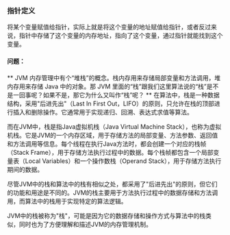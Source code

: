 ### 指针定义
将某个变量赋值给指针，实际上就是将这个变量的地址赋值给指针，或者反过来说，指针中存储了这个变量的内存地址，指向了这个变量，通过指针就能找到这个变量。


#### 问题：
** JVM 内存管理中有个“堆栈”的概念。栈内存用来存储局部变量和方法调用，堆内存用来存储 Java 中的对象。那 JVM 里面的“栈”跟我们这里算法说的“栈”是不是一回事呢？如果不是，那它为什么又叫作“栈”呢？ **
在算法中，栈是一种数据结构，采用"后进先出"（Last In First Out，LIFO）的原则，只允许在栈的顶部进行插入和删除操作。它通常用于实现递归、回溯、表达式求值等算法。

而在JVM中，栈是指Java虚拟机栈（Java Virtual Machine Stack），也称为虚拟机栈。它是JVM的一个内存区域，用于存储方法的局部变量、方法参数、返回值和方法调用等信息。每个线程在执行Java方法时，都会创建一个对应的栈帧（Stack Frame），用于存储方法执行过程中的数据。每个栈帧都包含一个局部变量表（Local Variables）和一个操作数栈（Operand Stack），用于存储方法执行期间的数据。

尽管JVM中的栈和算法中的栈有相似之处，都采用了"后进先出"的原则，但它们的功能和用途是不同的。JVM的栈主要用于方法执行过程中的数据存储和方法调用，而算法中的栈用于实现特定的算法逻辑。

JVM中的栈被称为"栈"，可能是因为它的数据存储和操作方式与算法中的栈类似，同时也为了方便理解和描述JVM的内存管理机制。
